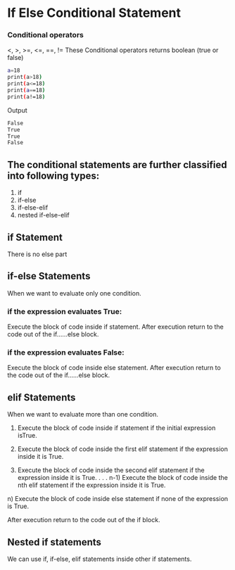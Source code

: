 # If Else Conditional Statement

### Conditional operators

<, >, >=, <=, ==, !=
These Conditional operators returns boolean (true or false)

``` bash
a=18
print(a>18)
print(a<=18)
print(a==18)
print(a!=18)
```
Output
``` bash
False
True
True
False
```
## The conditional statements are further classified into following types:

1) if
2) if-else
3) if-else-elif
4) nested if-else-elif

## if Statement

There is no else part

## if-else Statements

When we want to evaluate only one condition.

### if the expression evaluates True:
Execute the block of code inside if statement. After execution return to the code out of the if……else block.

### if the expression evaluates False:
Execute the block of code inside else statement. After execution return to the code out of the if……else block.

## elif Statements

When we want to evaluate more than one condition.

1) Execute the block of code inside if statement if the initial expression isTrue.

2) Execute the block of code inside the first elif statement if the expression inside it is True. 

3) Execute the block of code inside the second elif statement if the expression inside it is True.
.
.
.
n-1) Execute the block of code inside the nth elif statement if the expression inside it is True.

n) Execute the block of code inside else statement if none of the expression is True. 

After execution return to the code out of the if block.

## Nested if statements

We can use if, if-else, elif statements inside other if statements.
